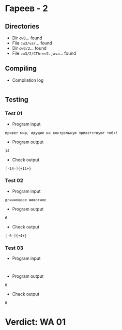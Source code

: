 # Гареев - 2
## Directories
- Dir `cw3`... found
- File `cw3/var`... found
- Dir `cw3/2`... found
- File `cw3/2/CThree2.java`... found
## Compiling
- Compilation log
```

```
## Testing
### Test 01
- Program input
```
привет мир, идущие на контрольную приветствуют тебя!

```
- Program output
```
14

```
- Check output
```
[-14-]{+11+}

```
### Test 02
- Program input
```
длинношеее животное

```
- Program output
```
6

```
- Check output
```
[-6-]{+4+}

```
### Test 03
- Program input
```


```
- Program output
```
0

```
- Check output
```
0

```
# Verdict: WA 01
